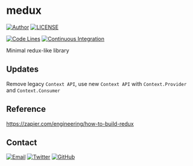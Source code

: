 # medux

[![Author](https://img.shields.io/badge/author-sabertaz-lightgrey?style=for-the-badge)](https://github.com/sabertazimi)
[![LICENSE](https://img.shields.io/github/license/sabertazimi/medux?style=for-the-badge)](https://raw.githubusercontent.com/sabertazimi/medux/master/LICENSE)

[![Code Lines](https://img.shields.io/tokei/lines/github/sabertazimi/medux?style=for-the-badge&logo=visualstudiocode)](https://github.com/sabertazimi/medux)
[![Continuous Integration](https://img.shields.io/github/workflow/status/sabertazimi/medux/Continuous%20Integration/master?style=for-the-badge&logo=github)](https://github.com/sabertazimi/medux/actions/workflows/ci.yml)

Minimal redux-like library

## Updates

Remove legacy `Context API`, use new `Context API` with `Context.Provider` and `Context.Consumer`

## Reference

https://zapier.com/engineering/how-to-build-redux

## Contact

[![Email](https://img.shields.io/badge/-Gmail-ea4335?style=for-the-badge&logo=gmail&logoColor=white)](mailto:sabertazimi@gmail.com)
[![Twitter](https://img.shields.io/badge/-Twitter-1da1f2?style=for-the-badge&logo=twitter&logoColor=white)](https://twitter.com/sabertazimi)
[![GitHub](https://img.shields.io/badge/-GitHub-181717?style=for-the-badge&logo=github&logoColor=white)](https://github.com/sabertazimi)
